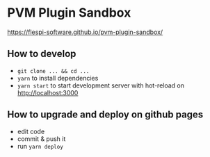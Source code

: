 # PVM Plugin Sandbox

<https://flespi-software.github.io/pvm-plugin-sandbox/>

## How to develop

* `git clone ... && cd ...`
* `yarn` to install dependencies
* `yarn start` to start development server with hot-reload on <http://localhost:3000>

## How to upgrade and deploy on github pages

* edit code
* commit & push it
* run `yarn deploy`
